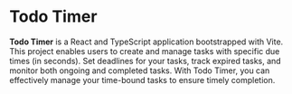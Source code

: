 # Todo Timer

**Todo Timer** is a React and TypeScript application bootstrapped with Vite. This project enables users to create and manage tasks with specific due times (in seconds). Set deadlines for your tasks, track expired tasks, and monitor both ongoing and completed tasks. With Todo Timer, you can effectively manage your time-bound tasks to ensure timely completion.
